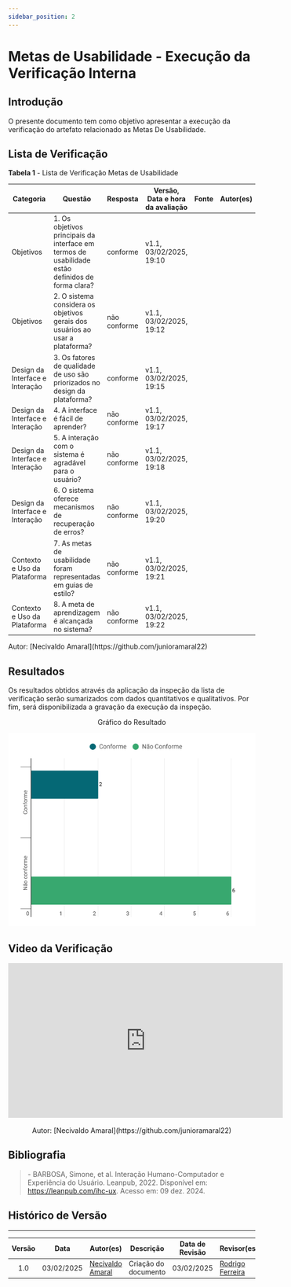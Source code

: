 ```yaml
---
sidebar_position: 2
---
```


# Metas de Usabilidade - Execução da Verificação Interna

## Introdução

O presente documento tem como objetivo apresentar a execução da verificação do artefato relacionado as Metas De Usabilidade.

## Lista de Verificação

<p style={{ textAlign: 'center', fontSize: '18px' }}><b>Tabela 1</b> - Lista de Verificação Metas de Usabilidade</p>

| Categoria | Questão | Resposta | Versão, Data e hora da avaliação | Fonte | Autor(es) |
|-----------|---------|----------|----------------------------------|-------|-----------|
| Objetivos | 1. Os objetivos principais da interface em termos de usabilidade estão definidos de forma clara?|    conforme      |  v1.1, 03/02/2025, 19:10      | |    |
| Objetivos | 	2. O sistema considera os objetivos gerais dos usuários ao usar a plataforma?|     não conforme     | v1.1, 03/02/2025, 19:12          | |   |
| Design da Interface e Interação | 3. Os fatores de qualidade de uso são priorizados no design da plataforma?|  conforme        |    v1.1, 03/02/2025, 19:15      |  |      |
| Design da Interface e Interação | 4. A interface é fácil de aprender?|  não conforme        | v1.1, 03/02/2025, 19:17          |  |   |
| Design da Interface e Interação | 5. A interação com o sistema é agradável para o usuário?|    não conforme      | v1.1, 03/02/2025, 19:18 | | |
| Design da Interface e Interação | 6. O sistema oferece mecanismos de recuperação de erros?|    não conforme      |  v1.1, 03/02/2025, 19:20        | |  |
| Contexto e Uso da Plataforma | 7. As metas de usabilidade foram representadas em guias de estilo?|    não conforme      |   v1.1, 03/02/2025, 19:21       | |    |
| Contexto e Uso da Plataforma | 8. A meta de aprendizagem é alcançada no sistema?|    não conforme      |    v1.1, 03/02/2025, 19:22      |  |  |


<p style={{ textAlign: 'center', fontSize: '17px' }}>Autor: [Necivaldo Amaral](https://github.com/junioramaral22) </p>

## Resultados

Os resultados obtidos através da aplicação da inspeção da lista de verificação serão sumarizados com dados quantitativos e qualitativos. Por fim, será disponibilizada a gravação da execução da inspeção.

<center>
<p style={{ textAlign: 'center', fontSize: '18px' }}>Gráfico do Resultado</p>

![Gráfico do Resultado](../../assets/metasgraf.png)

</center>

## Video da Verificação 
<center>
<iframe width="560" height="315" src="https://www.youtube.com/embed/mRh10dXz_jw?si=GK4Th5Pn2ZkQIHWr" title="YouTube video player" frameborder="0" allow="accelerometer; autoplay; clipboard-write; encrypted-media; gyroscope; picture-in-picture; web-share" referrerpolicy="strict-origin-when-cross-origin" allowfullscreen></iframe>

<p style={{ textAlign: 'center', fontSize: '17px' }}>Autor: [Necivaldo Amaral](https://github.com/junioramaral22)</p>

</center>


## Bibliografia

> \- BARBOSA, Simone, et al. Interação Humano-Computador e Experiência do Usuário. Leanpub, 2022. Disponível em: https://leanpub.com/ihc-ux. Acesso em: 09 dez. 2024.


## Histórico de Versão
---
| Versão | Data | Autor(es) | Descrição | Data de Revisão | Revisor(es) |
|:---:|:---:|---|---|:---:|---|
| 1.0 | 03/02/2025 | [Necivaldo Amaral](https://github.com/junioramaral22) | Criação do documento | 03/02/2025 |[Rodrigo Ferreira](https://github.com/rodwendrel)|